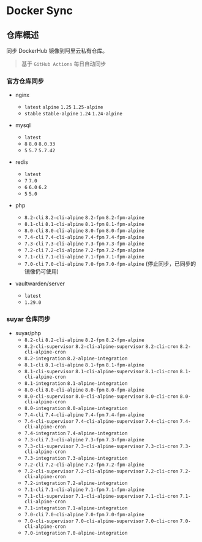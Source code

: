 # Docker Sync

## 仓库概述

同步 DockerHub 镜像到阿里云私有仓库。

> 基于 `GitHub Actions` 每日自动同步

### 官方仓库同步

- nginx
  - `latest` `alpine` `1.25` `1.25-alpine`
  - `stable` `stable-alpine` `1.24` `1.24-alpine`

- mysql
  - `latest`
  - `8` `8.0` `8.0.33`
  - `5` `5.7` `5.7.42`

- redis
  - `latest`
  - `7` `7.0`
  - `6` `6.0` `6.2`
  - `5` `5.0`

- php
  - `8.2-cli` `8.2-cli-alpine` `8.2-fpm` `8.2-fpm-alpine`
  - `8.1-cli` `8.1-cli-alpine` `8.1-fpm` `8.1-fpm-alpine`
  - `8.0-cli` `8.0-cli-alpine` `8.0-fpm` `8.0-fpm-alpine`
  - `7.4-cli` `7.4-cli-alpine` `7.4-fpm` `7.4-fpm-alpine`
  - `7.3-cli` `7.3-cli-alpine` `7.3-fpm` `7.3-fpm-alpine`
  - `7.2-cli` `7.2-cli-alpine` `7.2-fpm` `7.2-fpm-alpine`
  - `7.1-cli` `7.1-cli-alpine` `7.1-fpm` `7.1-fpm-alpine`
  - `7.0-cli` `7.0-cli-alpine` `7.0-fpm` `7.0-fpm-alpine` (停止同步，已同步的镜像仍可使用)

- vaultwarden/server
  - `latest`
  - `1.29.0`

### suyar 仓库同步

- suyar/php
  - `8.2-cli` `8.2-cli-alpine` `8.2-fpm` `8.2-fpm-alpine`
  - `8.2-cli-supervisor` `8.2-cli-alpine-supervisor` `8.2-cli-cron` `8.2-cli-alpine-cron`
  - `8.2-integration` `8.2-alpine-integration`
  - `8.1-cli` `8.1-cli-alpine` `8.1-fpm` `8.1-fpm-alpine`
  - `8.1-cli-supervisor` `8.1-cli-alpine-supervisor` `8.1-cli-cron` `8.1-cli-alpine-cron`
  - `8.1-integration` `8.1-alpine-integration`
  - `8.0-cli` `8.0-cli-alpine` `8.0-fpm` `8.0-fpm-alpine`
  - `8.0-cli-supervisor` `8.0-cli-alpine-supervisor` `8.0-cli-cron` `8.0-cli-alpine-cron`
  - `8.0-integration` `8.0-alpine-integration`
  - `7.4-cli` `7.4-cli-alpine` `7.4-fpm` `7.4-fpm-alpine`
  - `7.4-cli-supervisor` `7.4-cli-alpine-supervisor` `7.4-cli-cron` `7.4-cli-alpine-cron`
  - `7.4-integration` `7.4-alpine-integration`
  - `7.3-cli` `7.3-cli-alpine` `7.3-fpm` `7.3-fpm-alpine`
  - `7.3-cli-supervisor` `7.3-cli-alpine-supervisor` `7.3-cli-cron` `7.3-cli-alpine-cron`
  - `7.3-integration` `7.3-alpine-integration`
  - `7.2-cli` `7.2-cli-alpine` `7.2-fpm` `7.2-fpm-alpine`
  - `7.2-cli-supervisor` `7.2-cli-alpine-supervisor` `7.2-cli-cron` `7.2-cli-alpine-cron`
  - `7.2-integration` `7.2-alpine-integration`
  - `7.1-cli` `7.1-cli-alpine` `7.1-fpm` `7.1-fpm-alpine`
  - `7.1-cli-supervisor` `7.1-cli-alpine-supervisor` `7.1-cli-cron` `7.1-cli-alpine-cron`
  - `7.1-integration` `7.1-alpine-integration`
  - `7.0-cli` `7.0-cli-alpine` `7.0-fpm` `7.0-fpm-alpine`
  - `7.0-cli-supervisor` `7.0-cli-alpine-supervisor` `7.0-cli-cron` `7.0-cli-alpine-cron`
  - `7.0-integration` `7.0-alpine-integration`
